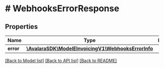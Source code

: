 # # WebhooksErrorResponse

## Properties

Name | Type | Description | Notes
------------ | ------------- | ------------- | -------------
**error** | [**\AvalaraSDK\ModelEInvoicingV1\WebhooksErrorInfo**](WebhooksErrorInfo.md) |  | [optional]

[[Back to Model list]](../../../README.md#models) [[Back to API list]](../../../README.md#endpoints) [[Back to README]](../../../README.md)

